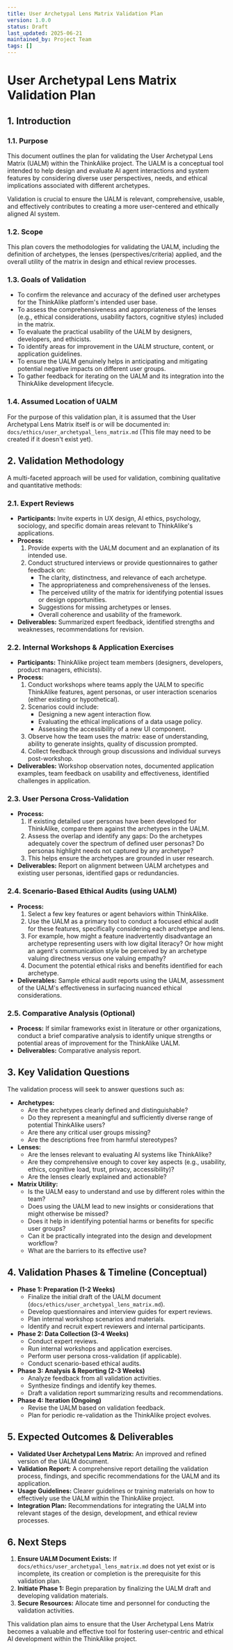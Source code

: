 ```yaml
---
title: User Archetypal Lens Matrix Validation Plan
version: 1.0.0
status: Draft
last_updated: 2025-06-21
maintained_by: Project Team
tags: []
---
```


# User Archetypal Lens Matrix Validation Plan

## 1. Introduction

### 1.1. Purpose
This document outlines the plan for validating the User Archetypal Lens Matrix (UALM) within the ThinkAlike project. The UALM is a conceptual tool intended to help design and evaluate AI agent interactions and system features by considering diverse user perspectives, needs, and ethical implications associated with different archetypes.

Validation is crucial to ensure the UALM is relevant, comprehensive, usable, and effectively contributes to creating a more user-centered and ethically aligned AI system.

### 1.2. Scope
This plan covers the methodologies for validating the UALM, including the definition of archetypes, the lenses (perspectives/criteria) applied, and the overall utility of the matrix in design and ethical review processes.

### 1.3. Goals of Validation
- To confirm the relevance and accuracy of the defined user archetypes for the ThinkAlike platform's intended user base.
- To assess the comprehensiveness and appropriateness of the lenses (e.g., ethical considerations, usability factors, cognitive styles) included in the matrix.
- To evaluate the practical usability of the UALM by designers, developers, and ethicists.
- To identify areas for improvement in the UALM structure, content, or application guidelines.
- To ensure the UALM genuinely helps in anticipating and mitigating potential negative impacts on different user groups.
- To gather feedback for iterating on the UALM and its integration into the ThinkAlike development lifecycle.

### 1.4. Assumed Location of UALM
For the purpose of this validation plan, it is assumed that the User Archetypal Lens Matrix itself is or will be documented in: `docs/ethics/user_archetypal_lens_matrix.md` (This file may need to be created if it doesn't exist yet).

## 2. Validation Methodology

A multi-faceted approach will be used for validation, combining qualitative and quantitative methods:

### 2.1. Expert Reviews
- **Participants:** Invite experts in UX design, AI ethics, psychology, sociology, and specific domain areas relevant to ThinkAlike's applications.
- **Process:**
    1. Provide experts with the UALM document and an explanation of its intended use.
    2. Conduct structured interviews or provide questionnaires to gather feedback on:
        - The clarity, distinctness, and relevance of each archetype.
        - The appropriateness and comprehensiveness of the lenses.
        - The perceived utility of the matrix for identifying potential issues or design opportunities.
        - Suggestions for missing archetypes or lenses.
        - Overall coherence and usability of the framework.
- **Deliverables:** Summarized expert feedback, identified strengths and weaknesses, recommendations for revision.

### 2.2. Internal Workshops & Application Exercises
- **Participants:** ThinkAlike project team members (designers, developers, product managers, ethicists).
- **Process:**
    1. Conduct workshops where teams apply the UALM to specific ThinkAlike features, agent personas, or user interaction scenarios (either existing or hypothetical).
    2. Scenarios could include:
        - Designing a new agent interaction flow.
        - Evaluating the ethical implications of a data usage policy.
        - Assessing the accessibility of a new UI component.
    3. Observe how the team uses the matrix: ease of understanding, ability to generate insights, quality of discussion prompted.
    4. Collect feedback through group discussions and individual surveys post-workshop.
- **Deliverables:** Workshop observation notes, documented application examples, team feedback on usability and effectiveness, identified challenges in application.

### 2.3. User Persona Cross-Validation
- **Process:**
    1. If existing detailed user personas have been developed for ThinkAlike, compare them against the archetypes in the UALM.
    2. Assess the overlap and identify any gaps: Do the archetypes adequately cover the spectrum of defined user personas? Do personas highlight needs not captured by any archetype?
    3. This helps ensure the archetypes are grounded in user research.
- **Deliverables:** Report on alignment between UALM archetypes and existing user personas, identified gaps or redundancies.

### 2.4. Scenario-Based Ethical Audits (using UALM)
- **Process:**
    1. Select a few key features or agent behaviors within ThinkAlike.
    2. Use the UALM as a primary tool to conduct a focused ethical audit for these features, specifically considering each archetype and lens.
    3. For example, how might a feature inadvertently disadvantage an archetype representing users with low digital literacy? Or how might an agent's communication style be perceived by an archetype valuing directness versus one valuing empathy?
    4. Document the potential ethical risks and benefits identified for each archetype.
- **Deliverables:** Sample ethical audit reports using the UALM, assessment of the UALM's effectiveness in surfacing nuanced ethical considerations.

### 2.5. Comparative Analysis (Optional)
- **Process:** If similar frameworks exist in literature or other organizations, conduct a brief comparative analysis to identify unique strengths or potential areas of improvement for the ThinkAlike UALM.
- **Deliverables:** Comparative analysis report.

## 3. Key Validation Questions

The validation process will seek to answer questions such as:

- **Archetypes:**
    - Are the archetypes clearly defined and distinguishable?
    - Do they represent a meaningful and sufficiently diverse range of potential ThinkAlike users?
    - Are there any critical user groups missing?
    - Are the descriptions free from harmful stereotypes?
- **Lenses:**
    - Are the lenses relevant to evaluating AI systems like ThinkAlike?
    - Are they comprehensive enough to cover key aspects (e.g., usability, ethics, cognitive load, trust, privacy, accessibility)?
    - Are the lenses clearly explained and actionable?
- **Matrix Utility:**
    - Is the UALM easy to understand and use by different roles within the team?
    - Does using the UALM lead to new insights or considerations that might otherwise be missed?
    - Does it help in identifying potential harms or benefits for specific user groups?
    - Can it be practically integrated into the design and development workflow?
    - What are the barriers to its effective use?

## 4. Validation Phases & Timeline (Conceptual)

- **Phase 1: Preparation (1-2 Weeks)**
    - Finalize the initial draft of the UALM document (`docs/ethics/user_archetypal_lens_matrix.md`).
    - Develop questionnaires and interview guides for expert reviews.
    - Plan internal workshop scenarios and materials.
    - Identify and recruit expert reviewers and internal participants.
- **Phase 2: Data Collection (3-4 Weeks)**
    - Conduct expert reviews.
    - Run internal workshops and application exercises.
    - Perform user persona cross-validation (if applicable).
    - Conduct scenario-based ethical audits.
- **Phase 3: Analysis & Reporting (2-3 Weeks)**
    - Analyze feedback from all validation activities.
    - Synthesize findings and identify key themes.
    - Draft a validation report summarizing results and recommendations.
- **Phase 4: Iteration (Ongoing)**
    - Revise the UALM based on validation feedback.
    - Plan for periodic re-validation as the ThinkAlike project evolves.

## 5. Expected Outcomes & Deliverables

- **Validated User Archetypal Lens Matrix:** An improved and refined version of the UALM document.
- **Validation Report:** A comprehensive report detailing the validation process, findings, and specific recommendations for the UALM and its application.
- **Usage Guidelines:** Clearer guidelines or training materials on how to effectively use the UALM within the ThinkAlike project.
- **Integration Plan:** Recommendations for integrating the UALM into relevant stages of the design, development, and ethical review processes.

## 6. Next Steps

1.  **Ensure UALM Document Exists:** If `docs/ethics/user_archetypal_lens_matrix.md` does not yet exist or is incomplete, its creation or completion is the prerequisite for this validation plan.
2.  **Initiate Phase 1:** Begin preparation by finalizing the UALM draft and developing validation materials.
3.  **Secure Resources:** Allocate time and personnel for conducting the validation activities.

This validation plan aims to ensure that the User Archetypal Lens Matrix becomes a valuable and effective tool for fostering user-centric and ethical AI development within the ThinkAlike project.
